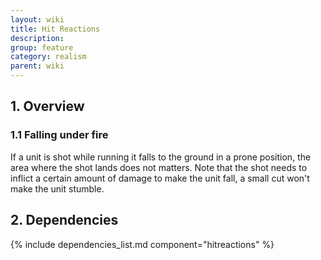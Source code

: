 ```yaml
---
layout: wiki
title: Hit Reactions
description:
group: feature
category: realism
parent: wiki
---
```


## 1. Overview

### 1.1 Falling under fire
If a unit is shot while running it falls to the ground in a prone position, the area where the shot lands does not matters.
Note that the shot needs to inflict a certain amount of damage to make the unit fall, a small cut won't make the unit stumble.

## 2. Dependencies

{% include dependencies_list.md component="hitreactions" %}
